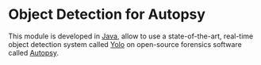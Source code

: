 # Object Detection for Autopsy
This module is developed in [Java](https://www.oracle.com/technetwork/java/javase/overview/java8-2100321.html), allow to use a state-of-the-art, real-time object detection system called [Yolo](https://pjreddie.com/darknet/yolo/) on open-source forensics software called [Autopsy](https://www.autopsy.com).